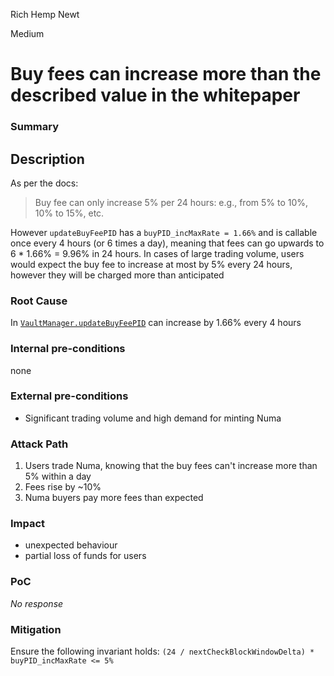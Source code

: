 Rich Hemp Newt

Medium

# Buy fees can increase more than the described value in the whitepaper

### Summary

## Description
As per the docs:
> Buy fee can only increase 5% per 24 hours: e.g., from 5% to 10%, 10% to 15%, etc.

However `updateBuyFeePID` has a `buyPID_incMaxRate = 1.66%` and is callable once every 4 hours (or 6 times a day), meaning that fees can go upwards to 6 * 1.66% = 9.96% in 24 hours. In cases of large trading volume, users would expect the buy fee to increase at most by 5% every 24 hours, however they will be charged more than anticipated

### Root Cause

In [`VaultManager.updateBuyFeePID`](https://github.com/sherlock-audit/2024-12-numa-audit/blob/ae1d7781efb4cb2c3a40c642887ddadeecabb97d/Numa/contracts/NumaProtocol/VaultManager.sol#L342) can increase by 1.66% every 4 hours

### Internal pre-conditions

none

### External pre-conditions

- Significant trading volume and high demand for minting Numa

### Attack Path

1. Users trade Numa, knowing that the buy fees can't increase more than 5% within a day
2. Fees rise by ~10%
3. Numa buyers pay more fees than expected

### Impact

- unexpected behaviour
- partial loss of funds for users

### PoC

_No response_

### Mitigation

Ensure the following invariant holds: `(24 / nextCheckBlockWindowDelta) * buyPID_incMaxRate <= 5%`